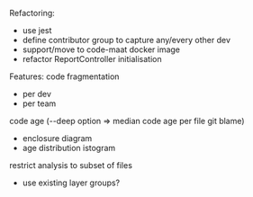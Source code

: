 Refactoring:
- use jest
- define contributor group to capture any/every other dev
- support/move to code-maat docker image
- refactor ReportController initialisation

Features:
code fragmentation
- per dev
- per team

code age (--deep option => median code age per file git blame)
- enclosure diagram
- age distribution istogram

restrict analysis to subset of files
- use existing layer groups?

